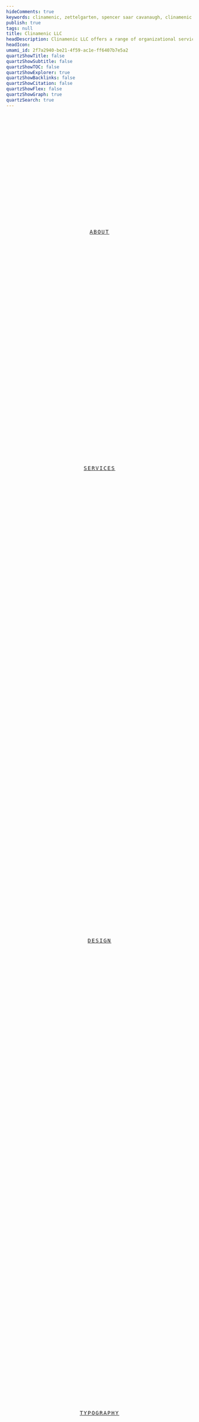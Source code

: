 ```yaml
---
hideComments: true
keywords: clinamenic, zettelgarten, spencer saar cavanaugh, clinamenic LLC, zettelkasten, digital garden, hypergraph
publish: true
tags: null
title: Clinamenic LLC
headDescription: Clinamenic LLC offers a range of organizational services, from branding to knowledge management.
headIcon:
umami_id: 2f7a2940-be21-4f59-ac1e-ff6407b7e5a2
quartzShowTitle: false
quartzShowSubtitle: false
quartzShowTOC: false
quartzShowExplorer: true
quartzShowBacklinks: false
quartzShowCitation: false
quartzShowFlex: false
quartzShowGraph: true
quartzSearch: true
---
```


<style>

  @keyframes rotate {
    from {
      transform: rotate(0deg);
    }
    to {
      transform: rotate(360deg);
    }
  }

  :root {
    --wideradius: 35px;
  }

  html {
    animation: fade-in 3s ease-in;
  }

  .l1, .l2, .l3, .l4, .l5, .l6, .r1, .r2, .r3, .r4, .r5, .r6 {
    text-transform: uppercase;
    height: calc((100% - 5rem) / 6);
    text-align: center; 
    display: flex; 
    align-items: center; 
    justify-content: center; 
    overflow: hidden; 
    border: 1px solid var(--secondary); 
    border-radius: var(--main-border-rad) !important; 
    font-weight: 200; 
    letter-spacing: 2px;
    background-color: var(--lightgray);
    transition: all 0.2s ease-in-out;
    font-size: 0.9rem;
    font-family: "GeistMono", monospace;
    line-height: 1.5rem;
    cursor: default;
  }
  .l1:hover, .l2:hover, .l4:hover, .l6:hover, .r1:hover, .r2:hover, .r3:hover, .r5:hover {
    color: black !important;
    background-image: none !important;
    background-color: var(--tertiary) !important;
    transition: all 0.2s ease-in-out;
    font-weight: 400; 
    cursor: pointer;
  }
  .l1 {
    border-top-right-radius: var(--wideradius) !important;
    border-bottom-left-radius: var(--wideradius) !important;
    animation: slide-from-left 3s ease-in-out forwards;
  }
  .l2 {
    border-top-left-radius: var(--wideradius) !important;
    border-bottom-right-radius: var(--wideradius) !important;
    animation: slide-from-left 3.5s ease-in-out forwards;
  }
  .l3 {
    border-top-right-radius: var(--wideradius) !important;
    border-bottom-left-radius: var(--wideradius) !important;
    animation: slide-from-left 4s ease-in-out forwards;
  }
  .l4 {
    border-top-left-radius: var(--wideradius) !important;
    border-bottom-right-radius: var(--wideradius) !important;
    animation: slide-from-left 4.5s ease-in-out forwards;
  }
  .l5 {
    border-top-right-radius: var(--wideradius) !important;
    border-bottom-left-radius: var(--wideradius) !important;
    animation: slide-from-left 5s ease-in-out forwards;
  }
  .l6 {
    border-top-left-radius: var(--wideradius) !important;
    border-bottom-right-radius: var(--wideradius) !important;
    animation: slide-from-left 5.5s ease-in-out forwards;
  }
  .r1 {
    border-top-left-radius: var(--wideradius) !important;
    border-bottom-right-radius: var(--wideradius) !important;
    animation: slide-from-right 3s ease-in-out forwards;
  }
  .r2 {
    border-top-right-radius: var(--wideradius) !important;
    border-bottom-left-radius: var(--wideradius) !important;
    animation: slide-from-right 3.5s ease-in-out forwards;
  }
  .r3 {
    border-top-left-radius: var(--wideradius) !important;
    border-bottom-right-radius: var(--wideradius) !important;
    animation: slide-from-right 4s ease-in-out forwards;
  }
  .r4 {
    border-top-right-radius: var(--wideradius) !important;
    border-bottom-left-radius: var(--wideradius) !important;
    animation: slide-from-right 4.5s ease-in-out forwards;
  }
  .r5 {
    border-top-left-radius: var(--wideradius) !important;
    border-bottom-right-radius: var(--wideradius) !important;
    animation: slide-from-right 5s ease-in-out forwards;
  }
  .r6 {
    border-top-right-radius: var(--wideradius) !important;
    border-bottom-left-radius: var(--wideradius) !important;
    animation: slide-from-right 5.5s ease-in-out forwards;
  }

  .center {
    padding-left: 1rem !important;
    padding-right: 1rem !important;
    > article.popover-hint {
      > p, h1, h2, h3, h4, h5, h6, li::marker {
      padding-left: 0.5rem !important;
      padding-right: 0.5rem !important;
    }
    }
  }

  header {
    animation: fade-down-100 3s ease-in-out
  }

  .mobile-gallery2-fixed {
    @media only screen and (max-width: 750px) {
  display: grid;
  width: 100%;
  max-width: var(--pageContentWidth);
  grid-template-columns: repeat(2, calc((100% - 1rem) / 2));
  grid-template-rows: repeat(infinite, 49%);
  justify-content: center;
  grid-row-gap: 1rem;
  grid-column-gap: 1rem;

  > .side-column {
    display: flex;
    > .l1, .l2, .l3, .l4, .l5, .l6, .r1, .r2, .r3, .r4, .r5, .r6 {
      font-size: 0.7rem;
      height: 100%;
    }
  }
  }
  @media only screen and (min-width: 750px) {
    display: none;
  }
  }

.marquee {
  animation: fade-in 5s ease-in;
  width: calc(100% + 2rem);
  transform: translateX(-1rem);
  & .exp-tile{
    box-sizing: border-box;
  }
}

.logo-block {
  box-sizing: border-box;
  position: absolute;
  width: 30px;
  height: 30px;
  background-color: var(--secondary-color);
  opacity: 1;
  border-radius: 15px;
  border: 1px solid var(--gray);
  animation: color-blend 3s infinite ease-in-out;
  transition: all 0.4s ease-in-out;
}
.logo-bar {
  box-sizing: border-box;
  position: absolute;
  width: 90px;
  height: 30px;
  background-color: var(--secondary-color);
  opacity: 1;
  border-radius: 15px !important;
  border: 1px solid var(--gray);
  animation: color-blend 3s infinite ease-in-out;
  transition: all 0.4s ease-in-out;
}

@keyframes color-blend {
    0%{ background-color: var(--tertiary) }
    50%{ background-color: var(--secondary)  } 
    100%{ background-color: var(--tertiary) }
  }
@keyframes color-blend-alt {
    0%{ background-color: var(--tertiary) }
    50%{ background-color: var(--secondary)  } 
    100%{ background-color: var(--tertiary) }
  }

#offerings-1 {
  margin: 1rem 0rem 0rem 0rem;
  height: 239px;
  @media only screen and (max-width: 750px) {
    height: auto ;
    }
}

.gallery3 {
  > .text-box {
    overflow: hidden;
    max-height: 300px;
    box-sizing: border-box;
  }
}

.autoglypha-text {
  font-family: GeistMono; 
  font-size: 0.82rem; 
  letter-spacing: 3.68px; 
  text-transform: uppercase; 
  font-weight: 200; 
  cursor: default; 
  text-shadow: 0px 0px 10px var(--lightgray); 
  display: none; 
  transition: all 0.3s ease-in-out; 
  animation: rotate-counter 25s infinite;
  @media only screen and (max-width: 750px) {
    display: block;
  }
}

#autoglypha-box {
  text-align: center; 
  display: flex; 
  align-items: center; 
  justify-content: center; 
  animation: fade-in 4.5s ease-in; 
  box-sizing: border-box; 
  background-color: var(--lightgray); 
  background-image: url('https://arweave.net/jZ3EAO7Pl3ldWyNLkfDJ9ksghEouDZSuOAvS9T9Ii6M'); 
  background-repeat: repeat; 
  background-position: center; 
  background-attachment: fixed; 
  background-size: 125%;
  max-height: 239px;
  transition: all 0.3s ease-in-out;
  > .external-icon {
    display: none;
  }
  @media only screen and (max-width: 750px) {
    background-color: rgba(121, 197, 126, 0.25);
    background-size: 200%;
  }
}

#autoglypha-box:hover {
  background-color: rgba(121, 197, 126, 0.25);
  transition: all 0.3s ease-in-out;
  border: 1px solid var(--secondary);
  & .logo-bar {
    border: 1px solid var(--dark);
    transition: all 0.3s ease-in-out;
  }
  & .logo-block {
    border: 1px solid var(--dark);
    transition: all 0.3s ease-in-out;
  }
  & .autoglypha-text {
  display: block;
  transition: all 0.3s ease-in-out;
}
}

@keyframes rotate-counter {
    0%{ transform: rotate(0deg) }
    5%{ transform: rotate(0deg) }
    50%{ transform: rotate(-180deg) }
    55%{ transform: rotate(-180deg) }
    100%{ transform: rotate(-360deg) }
  }



</style>

<script>
document.addEventListener("DOMContentLoaded", function() {
  const marqueeContent = document.querySelector('.marquee-content');
  const tiles = Array.from(marqueeContent.children);
  const duplicateContent = tiles.map(tile => tile.cloneNode(true));
  duplicateContent.forEach(clone => marqueeContent.appendChild(clone));
});
</script>

<div class="tri-column">

<div class="side-column">
<a href="/about.html" class="l1">About</a>
<a href="" class="l2">Services</a>
<a href="" class="l3"></a>
<a href="/design.html" class="l4">Design</a>
<a href="" class="l5"></a>
<a href="/typography.html" class="l6">Typography</a>
</div>

<div class="text-box" style="
  background-image: url(https://arweave.net/hbmMt-9koK_dnMScUW6OdJDiBtKlPY2DkvMwNBPu5zM);
  background-size: 180px;
  background-color: var(--light);
  background-attachment: fixed;
  background-position: center;
  background-repeat: repeat;
  padding: 0rem 0rem 0rem 0rem;
  animation: fade-in 3s ease-in;
">
<div class="text-box" style="background-color: var(--lightgray); opacity: 0.96; margin: 0rem 0rem 0rem 0rem; border: 0px; padding: 0.5rem 0rem 2rem 0rem;">
  <div class="clinamenic-cube" style="text-align: center; justify-content: center;">
    <img
      src="https://arweave.net/KIy4ZM-FoCYsj9DxH8WIVI-HmhZpPY4V_eVJI-1DFkw"
      width="300px"
      height="300px"
      alt="Clinamenic Cube"
    />
  </div>
  <p class="body-p" style="animation: fade-in 3s ease-in; font-size: 1.8rem; font-weight: 300; text-align: center; font-family: GeistMono, monospace; text-shadow: 0px 0px 15px var(--lightgray); letter-spacing: 1px;">Clinamenic LLC</p>
  <p class="body-p" style="animation: fade-in 3s ease-in; font-size: 0.8rem; font-weight: 200; letter-spacing: 1px; text-align: center; font-style: italic; margin: 0.6rem 0rem 0.4rem 0rem; text-shadow: 0px 0px 15px var(--lightgray);">the consultancy of</p>
  <p class="body-p" style="animation: fade-in 3s ease-in; font-size: 0.8rem; font-weight: 200; text-align: center; font-style: normal; line-height: 1.2rem; text-shadow: 0px 0px 15px var(--lightgray);">S P E N C E R</p>
  <div style="display: flex; justify-content: center;">
    <p class="body-p" style="animation: fade-down 5s ease-in-out; font-size: 0.8rem; font-weight: 200; text-align: center; position: relative; font-style: normal; line-height: 1.2rem; text-shadow: 0px 0px 15px var(--lightgray);">S&nbsp;&nbsp;&nbsp;</p>
    <p class="body-p" style="animation: fade-up 5s ease-in-out; font-size: 0.8rem; font-weight: 200; text-align: center; position: relative; font-style: normal; line-height: 1.2rem; text-shadow: 0px 0px 15px var(--lightgray);">A&nbsp;&nbsp;&nbsp;A</p>
    <p class="body-p" style="animation: fade-down 5s ease-in-out; font-size: 0.8rem; font-weight: 200; text-align: center; position: relative; font-style: normal; line-height: 1.2rem; text-shadow: 0px 0px 15px var(--lightgray);">&nbsp;&nbsp;&nbsp;R</p>
  </div>
  <p class="body-p" style="animation: fade-in 3s ease-in; font-size: 0.8rem; font-weight: 200; text-align: center; font-style: normal; line-height: 1.2rem; text-shadow: 0px 0px 15px var(--lightgray);">C A V A N A U G H</p>
</div>
</div>

<div class="side-column">
<a href="" class="r1">Contact</a>
<a href="/writing.html" class="r2">Writing</a>
<a href="/zettelgarten.html" class="r3" style="letter-spacing: 1px;">Zettelgarten</a>
<a href="" class="r4"></a>
<a href="/gallery.html" class="r5">Gallery</a>
<a href="" class="r6"></a>
</div>
 
</div>

<div class="mobile-gallery2-fixed" style="margin: 1rem 0rem 0rem 0rem; height: 400px;">

  <div class="side-column">
  <a href="/about.html" class="l1">About</a>
  <a href="" class="l2">Services</a>
  <a href="" class="l3"></a>
  <a href="/design.html" class="l4">Design</a>
  <a href="" class="l5"></a>
  <a href="/typography.html" class="l6">Typograph</a>
  </div>

  <div class="side-column">
  <a href="" class="r1">Contact</a>
  <a href="/writing.html" class="r2">Writing</a>
  <a href="/zettelgarten.html" class="r3" style="letter-spacing: 1px;">Zettelgarten</a>
  <a href="" class="r4"></a>
  <a href="/gallery.html" class="r5">Gallery</a>
  <a href="" class="r6"></a>
  </div>

</div>

<div class="marquee" style="margin: 1rem 0rem 0rem 0rem;">
  <div class="marquee-content">

  <div class="exp-tile">
      <div class="exp-text">
        <p style="padding-bottom: 0.5rem; font-weight: 300;">JournoDAO</p>
        <p>Co-founder</p>
      </div>
      <img src="https://indigo-cautious-chinchilla-877.mypinata.cloud/ipfs/QmW14vYxLFSCTwfHBA3x1aNz5hxXxnXBv7rTozTnKnnJS4" alt="JournoDAO" />
    </div>

  <div class="exp-tile">
    <div class="exp-text">
      <p style="padding-bottom: 0.5rem; font-weight: 300;">PubDAO</p>
      <p>Core Team</p>
    </div>
    <img src="https://indigo-cautious-chinchilla-877.mypinata.cloud/ipfs/QmUqoP49eDSyriR6oettsdfig27hXufCa6pPyuR7PYg7Jm" alt="PubDAO" />
  </div>

  <div class="exp-tile">
    <div class="exp-text">
      <p style="padding-bottom: 0.5rem; font-weight: 300;">Decrypt</p>
      <p>Contractor</p>
    </div>
    <img src="https://indigo-cautious-chinchilla-877.mypinata.cloud/ipfs/QmUkoLVZZruos3gqh88nnUF1811S6haR3CXsSNw58hbtLd" alt="Decrypt" />
  </div>

  <div class="exp-tile">
    <div class="exp-text">
      <p style="padding-bottom: 0.5rem; font-weight: 300;">Holonym</p>
      <p>Contractor</p>
    </div>
    <img src="https://indigo-cautious-chinchilla-877.mypinata.cloud/ipfs/QmVY6gdSXhBL5QdfapSKciSKG7oVbppQDhSaaEABC9nKNW" alt="Holonym" />
  </div>

  <div class="exp-tile">
    <div class="exp-text">
      <p style="padding-bottom: 0.5rem; font-weight: 300;">Lobby3 UNA</p>
      <p>Director</p>
    </div>
    <img src="https://indigo-cautious-chinchilla-877.mypinata.cloud/ipfs/QmeCKyJFTMKVErB1u31NoEokYHUWsFiMeYk6nuariWSdEW" alt="Lobby3 UNA" />
  </div>

  <div class="exp-tile">
    <div class="exp-text">
      <p style="padding-bottom: 0.5rem; font-weight: 300;">DAO<br>Coalition</p>
      <p>Chairman</p>
    </div>
    <img src="https://indigo-cautious-chinchilla-877.mypinata.cloud/ipfs/QmaP6CSzJp6wJbECW4gLGfrDhjpu48oMEhm7tyg8oZaMFg" alt="DAO Coalition" />
  </div>

  <div class="exp-tile">
    <div class="exp-text">
      <p style="padding-bottom: 0.5rem; font-weight: 300;">Education<br>DAO</p>
      <p>Counsel</p>
    </div>
    <img src="https://indigo-cautious-chinchilla-877.mypinata.cloud/ipfs/QmbxodFHbEpZaYo5AdjUR5Wu77vVJ5H53ZDHRLPawJRiRT" alt="Education DAO" />
  </div>

  <div class="exp-tile">
    <div class="exp-text">
      <p style="padding-bottom: 0.5rem; font-weight: 300;">Consensys</p>
      <p>Contractor</p>
    </div>
    <img src="https://indigo-cautious-chinchilla-877.mypinata.cloud/ipfs/QmZCijUn73vZnCU6PyMGmTe9kMXzDZHgQzXVmZCwidaZmH" alt="Consensys" />
  </div>

  <div class="exp-tile">
    <div class="exp-text">
      <p style="padding-bottom: 0.5rem; font-weight: 300;">Tally</p>
      <p>Contractor</p>
    </div>
    <img src="https://indigo-cautious-chinchilla-877.mypinata.cloud/ipfs/QmRcnc8rhYXYw9uKREKGUuTcevNnDbiwBusGni41HHMPbm" alt="Tally" />
  </div>

  <div class="exp-tile">
    <div class="exp-text">
      <p style="padding-bottom: 0.5rem; font-weight: 300;">Alexandria</p>
      <p>Contractor</p>
    </div>
    <img src="https://indigo-cautious-chinchilla-877.mypinata.cloud/ipfs/QmQLR5YTZj9XB4DrNbU9JXGi989cC8aDxwxXV66Yj5ph2z" alt="Alexandria" />
  </div>

  <div class="exp-tile">
    <div class="exp-text">
      <p style="padding-bottom: 0.5rem; font-weight: 300;">OpenCivics</p>
      <p>Steward</p>
    </div>
    <img src="https://indigo-cautious-chinchilla-877.mypinata.cloud/ipfs/QmXPC32sP9t7U3aFwk4Qpi16oMycekazrP9rGfYVoYGJrX" alt="OpenCivics" />
  </div>

  <div class="exp-tile">
      <div class="exp-text">
        <p style="padding-bottom: 0.5rem; font-weight: 300;">JournoDAO</p>
        <p>Co-founder</p>
      </div>
      <img src="https://indigo-cautious-chinchilla-877.mypinata.cloud/ipfs/QmW14vYxLFSCTwfHBA3x1aNz5hxXxnXBv7rTozTnKnnJS4" alt="JournoDAO" />
  </div>

  <div class="exp-tile">
    <div class="exp-text">
      <p style="padding-bottom: 0.5rem; font-weight: 300;">PubDAO</p>
      <p>Core Team</p>
    </div>
    <img src="https://indigo-cautious-chinchilla-877.mypinata.cloud/ipfs/QmUqoP49eDSyriR6oettsdfig27hXufCa6pPyuR7PYg7Jm" alt="PubDAO" />
  </div>

  <div class="exp-tile">
    <div class="exp-text">
      <p style="padding-bottom: 0.5rem; font-weight: 300;">Decrypt</p>
      <p>Contractor</p>
    </div>
    <img src="https://indigo-cautious-chinchilla-877.mypinata.cloud/ipfs/QmUkoLVZZruos3gqh88nnUF1811S6haR3CXsSNw58hbtLd" alt="Decrypt" />
  </div>

  <div class="exp-tile">
    <div class="exp-text">
      <p style="padding-bottom: 0.5rem; font-weight: 300;">Holonym</p>
      <p>Contractor</p>
    </div>
    <img src="https://indigo-cautious-chinchilla-877.mypinata.cloud/ipfs/QmVY6gdSXhBL5QdfapSKciSKG7oVbppQDhSaaEABC9nKNW" alt="Holonym" />
  </div>

  <div class="exp-tile">
    <div class="exp-text">
      <p style="padding-bottom: 0.5rem; font-weight: 300;">Lobby3 UNA</p>
      <p>Director</p>
    </div>
    <img src="https://indigo-cautious-chinchilla-877.mypinata.cloud/ipfs/QmeCKyJFTMKVErB1u31NoEokYHUWsFiMeYk6nuariWSdEW" alt="Lobby3 UNA" />
  </div>

  <div class="exp-tile">
    <div class="exp-text">
      <p style="padding-bottom: 0.5rem; font-weight: 300;">DAO<br>Coalition</p>
      <p>Chairman</p>
    </div>
    <img src="https://indigo-cautious-chinchilla-877.mypinata.cloud/ipfs/QmaP6CSzJp6wJbECW4gLGfrDhjpu48oMEhm7tyg8oZaMFg" alt="DAO Coalition" />
  </div>

  <div class="exp-tile">
    <div class="exp-text">
      <p style="padding-bottom: 0.5rem; font-weight: 300;">Education<br>DAO</p>
      <p>Counsel</p>
    </div>
    <img src="https://indigo-cautious-chinchilla-877.mypinata.cloud/ipfs/QmbxodFHbEpZaYo5AdjUR5Wu77vVJ5H53ZDHRLPawJRiRT" alt="Education DAO" />
  </div>

  <div class="exp-tile">
    <div class="exp-text">
      <p style="padding-bottom: 0.5rem; font-weight: 300;">Consensys</p>
      <p>Contractor</p>
    </div>
    <img src="https://indigo-cautious-chinchilla-877.mypinata.cloud/ipfs/QmZCijUn73vZnCU6PyMGmTe9kMXzDZHgQzXVmZCwidaZmH" alt="Consensys" />
  </div>

  <div class="exp-tile">
    <div class="exp-text">
      <p style="padding-bottom: 0.5rem; font-weight: 300;">Tally</p>
      <p>Contractor</p>
    </div>
    <img src="https://indigo-cautious-chinchilla-877.mypinata.cloud/ipfs/QmRcnc8rhYXYw9uKREKGUuTcevNnDbiwBusGni41HHMPbm" alt="Tally" />
  </div>

  <div class="exp-tile">
    <div class="exp-text">
      <p style="padding-bottom: 0.5rem; font-weight: 300;">Alexandria</p>
      <p>Contractor</p>
    </div>
    <img src="https://indigo-cautious-chinchilla-877.mypinata.cloud/ipfs/QmQLR5YTZj9XB4DrNbU9JXGi989cC8aDxwxXV66Yj5ph2z" alt="Alexandria" />
  </div>

  <div class="exp-tile">
    <div class="exp-text">
      <p style="padding-bottom: 0.5rem; font-weight: 300;">OpenCivics</p>
      <p>Steward</p>
    </div>
    <img src="https://indigo-cautious-chinchilla-877.mypinata.cloud/ipfs/QmXPC32sP9t7U3aFwk4Qpi16oMycekazrP9rGfYVoYGJrX" alt="OpenCivics" />
  </div>

  </div>
</div>

<div class="gallery3" id="offerings-1">

<div class="text-box" style="padding: 1rem 0rem 0rem 0rem; align-items: center; justify-content: center; animation: fade-in 4s ease-in; box-sizing: border-box; overflow: hidden;">
  <p style="text-align: center; font-family: VampiroOne; font-size: 2.3rem; letter-spacing: 0px; padding: 0px; margin: 0rem 0rem 0rem 0rem; margin-top: 20px; rotate: -2deg; animation: jiggle 4s ease-in-out infinite; color: var(--tertiary); text-shadow: 1px 1px 0px black;">Casual</p>
  <p style="text-align: center; font-family: MEK-Mono; font-size: 3.4rem; letter-spacing: 0px; padding: 0px; margin: 0.65rem 1rem 1.5rem 1rem;">DELEGATE</p>
  <p style="margin: 0rem 1.5rem 1.5rem 1.5rem; text-align: center; font-size: 0.7rem; line-height: 1.2rem;">Clinamenic LLC is available as a governance delegate for select organizations. <br><br><a
      href="/services.html"
      class="tag"
      style="color: var(--secondary);"
      >Coming soon!</a>
  </p></div>

<a href="https://autoglypha.clinamenic.com/?ref=clinamenic" class="text-box" id="autoglypha-box">
  <div style="position: relative; width: 325px; height: 325px; display: flex; justify-content: center; align-items: center;">
    <svg viewBox="-150 -150 300 300" style="position: absolute; width: 325px; height: 325px; transform: rotate(145deg);">
      <path id="circle-path" d="M 0,90 A 90,90 0 1 1 0,-90 A 90,90 0 1 1 0,90" fill="none"/>
      <text class="autoglypha-text">
        <textPath href="#circle-path" startOffset="0%">
          Autoglypha&nbsp;&nbsp;&nbsp;&nbsp; Glyph-Based Cellular Automata
        </textPath>
      </text>
    </svg>
    <div id="autoglypha-logo" style="height: 180px; width: 180px; display: flex; animation: fade-in 4.5s ease-in-out;">
      <div class="logo-bar" style="top: calc(50% - 75px); left: calc(50% - 45px); animation: color-blend-alt 4s infinite ease-in-out;"></div>
      <div class="logo-block" style="top: calc(50% - 45px); left: calc(50% - 75px); animation: color-blend-alt 7s infinite ease-in-out;"></div>
      <div class="logo-block" style="top: calc(50% - 45px); left: calc(50% + 45px); animation: color-blend 5s infinite ease-in-out;"></div>
      <div class="logo-bar" style="top: calc(50% - 15px); left: calc(50% - 45px); animation: color-blend-alt 7s infinite ease-in-out;"></div>
      <div class="logo-block" style="top: calc(50% + 15px); left: calc(50% - 75px); animation: color-blend 8s infinite ease-in-out;"></div>
      <div class="logo-block" style="top: calc(50% + 15px); left: calc(50% + 45px); animation: color-blend-alt 4s infinite ease-in-out;"></div>
      <div class="logo-block" style="top: calc(50% + 45px); left: calc(50% - 45px); animation: color-blend 6s infinite ease-in-out;"></div>
      <div class="logo-block" style="top: calc(50% + 45px); left: calc(50% + 15px); animation: color-blend-alt 6s infinite ease-in-out;"></div>
    </div>
  </div>
</a>

<div class="text-box" style="text-align: center; display: flex; align-items: center; justify-content: center; animation: fade-in 4s ease-in; box-sizing: border-box;">
  <p>Grant Program Management</br>(coming soon!)</p>
</div>

</div>

<div style="height: 1rem;"></div>

<div class="text-box" style="text-align: justify; position: relative; padding: 0rem 1.5rem; hyphens: none; animation: fade-in 3s ease-in; background-color: var(--light); border: 0px; padding: 0rem 1.5rem; animation: fade-in 6s ease-in-out;">
    <p style="text-align: justify; font-size: 0.75rem; line-height: 1.6; justify-content: center; hyphens: none; font-family: GeistMono; letter-spacing: 1px; font-weight: 200;">
      <em>The atoms, as their own weight bears them down plumb through the void, at scarce determined times, in scarce determined places, from their course decline a little -- call it, so to speak, mere changed trend. For were it not their wont thuswise to swerve, down would they fall, each one, like drops of rain, through the unbottomed void; and then collisions ne'er could be nor blows among the primal elements; and thus nature would never have created aught.</em>
    </p>
    <p></p>
    <p style="text-align: center; font-size: 0.75rem; line-height: 1.6; hyphens: none; font-family: GeistMono; letter-spacing: 1px; font-weight: 300;">
      Lucretius, <em>On the Nature of Things</em>,
      describing the phenomenon of clinamen.
    </p>
</div>
